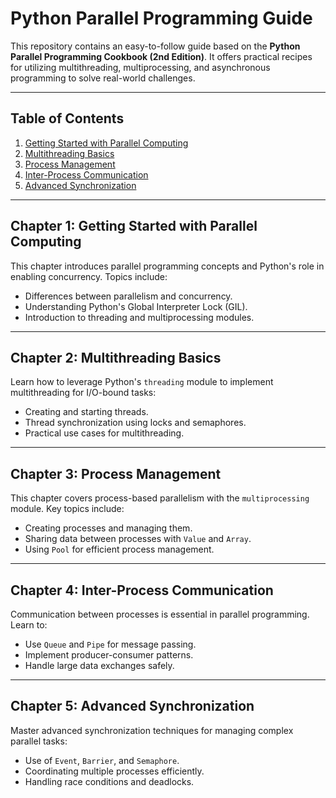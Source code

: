 # Python Parallel Programming Guide

This repository contains an easy-to-follow guide based on the **Python Parallel Programming Cookbook (2nd Edition)**. It offers practical recipes for utilizing multithreading, multiprocessing, and asynchronous programming to solve real-world challenges.

---

## Table of Contents

1. [Getting Started with Parallel Computing](#chapter-1-getting-started-with-parallel-computing)
2. [Multithreading Basics](#chapter-2-multithreading-basics)
3. [Process Management](#chapter-3-process-management)
4. [Inter-Process Communication](#chapter-4-inter-process-communication)
5. [Advanced Synchronization](#chapter-5-advanced-synchronization)

---

## Chapter 1: Getting Started with Parallel Computing

This chapter introduces parallel programming concepts and Python's role in enabling concurrency. Topics include:
- Differences between parallelism and concurrency.
- Understanding Python's Global Interpreter Lock (GIL).
- Introduction to threading and multiprocessing modules.

---

## Chapter 2: Multithreading Basics

Learn how to leverage Python's `threading` module to implement multithreading for I/O-bound tasks:
- Creating and starting threads.
- Thread synchronization using locks and semaphores.
- Practical use cases for multithreading.

---

## Chapter 3: Process Management

This chapter covers process-based parallelism with the `multiprocessing` module. Key topics include:
- Creating processes and managing them.
- Sharing data between processes with `Value` and `Array`.
- Using `Pool` for efficient process management.

---

## Chapter 4: Inter-Process Communication

Communication between processes is essential in parallel programming. Learn to:
- Use `Queue` and `Pipe` for message passing.
- Implement producer-consumer patterns.
- Handle large data exchanges safely.

---

## Chapter 5: Advanced Synchronization

Master advanced synchronization techniques for managing complex parallel tasks:
- Use of `Event`, `Barrier`, and `Semaphore`.
- Coordinating multiple processes efficiently.
- Handling race conditions and deadlocks.
